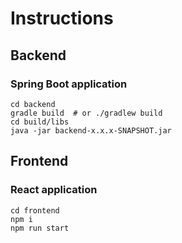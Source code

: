 # Instructions
## Backend
### Spring Boot application
```
cd backend
gradle build  # or ./gradlew build
cd build/libs
java -jar backend-x.x.x-SNAPSHOT.jar
```

## Frontend
### React application
```
cd frontend
npm i
npm run start
```
